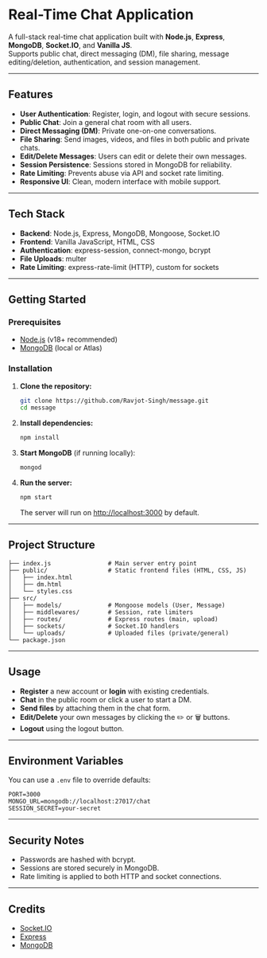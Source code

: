 # Real-Time Chat Application

A full-stack real-time chat application built with **Node.js**, **Express**, **MongoDB**, **Socket.IO**, and **Vanilla JS**.  
Supports public chat, direct messaging (DM), file sharing, message editing/deletion, authentication, and session management.

---

## Features

- **User Authentication**: Register, login, and logout with secure sessions.
- **Public Chat**: Join a general chat room with all users.
- **Direct Messaging (DM)**: Private one-on-one conversations.
- **File Sharing**: Send images, videos, and files in both public and private chats.
- **Edit/Delete Messages**: Users can edit or delete their own messages.
- **Session Persistence**: Sessions stored in MongoDB for reliability.
- **Rate Limiting**: Prevents abuse via API and socket rate limiting.
- **Responsive UI**: Clean, modern interface with mobile support.

---

## Tech Stack

- **Backend**: Node.js, Express, MongoDB, Mongoose, Socket.IO
- **Frontend**: Vanilla JavaScript, HTML, CSS
- **Authentication**: express-session, connect-mongo, bcrypt
- **File Uploads**: multer
- **Rate Limiting**: express-rate-limit (HTTP), custom for sockets

---

## Getting Started

### Prerequisites

- [Node.js](https://nodejs.org/) (v18+ recommended)
- [MongoDB](https://www.mongodb.com/) (local or Atlas)

### Installation

1. **Clone the repository:**
    ```sh
    git clone https://github.com/Ravjot-Singh/message.git
    cd message
    ```

2. **Install dependencies:**
    ```sh
    npm install
    ```

3. **Start MongoDB** (if running locally):
    ```sh
    mongod
    ```

4. **Run the server:**
    ```sh
    npm start
    ```
    The server will run on [http://localhost:3000](http://localhost:3000) by default.

---

## Project Structure

```
├── index.js                # Main server entry point
├── public/                 # Static frontend files (HTML, CSS, JS)
│   ├── index.html
│   ├── dm.html
│   └── styles.css
├── src/
│   ├── models/             # Mongoose models (User, Message)
│   ├── middlewares/        # Session, rate limiters
│   ├── routes/             # Express routes (main, upload)
│   ├── sockets/            # Socket.IO handlers
│   └── uploads/            # Uploaded files (private/general)
└── package.json
```

---

## Usage

- **Register** a new account or **login** with existing credentials.
- **Chat** in the public room or click a user to start a DM.
- **Send files** by attaching them in the chat form.
- **Edit/Delete** your own messages by clicking the ✏️ or 🗑️ buttons.
- **Logout** using the logout button.

---

## Environment Variables

You can use a `.env` file to override defaults:

```
PORT=3000
MONGO_URL=mongodb://localhost:27017/chat
SESSION_SECRET=your-secret
```

---

## Security Notes

- Passwords are hashed with bcrypt.
- Sessions are stored securely in MongoDB.
- Rate limiting is applied to both HTTP and socket connections.

---

## Credits

- [Socket.IO](https://socket.io/)
- [Express](https://expressjs.com/)
- [MongoDB](https://www.mongodb.com/)